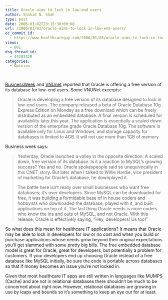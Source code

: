 ```yaml
---
title: Oracle aims to lock in low-end users
author: Shahid N. Shah
type: post
date: 2006-01-02T23:15:38+00:00
url: /2006/01/03/oracle-aims-to-lock-in-low-end-users/
oc_commit_id:
  - https://www.healthcareguy.com/2006/01/03/oracle-aims-to-lock-in-low-end-users/1478768978
views:
  - 881
dsq_thread_id:
  - 44283320
categories:
  - Opinion

---
```

[BusinessWeek][1] and [VNUnet][2] reported that Oracle is offering a free version of its database for low-end users. Some VNUNet excerpts:

> Oracle is developing a free version of its database designed to lock in low-end users. The company released a beta of Oracle Database 10g Express Edition on Monday as a free download which can be freely distributed as an embedded database. A final version is scheduled for availability later this year. The application is essentially a scaled down version of the enterprise grade Oracle Database 10g. The software is available only for Linux and Windows, and storage capacity for databases is limited to 4GB. It will not use more than 1GB of memory. 

Business week says:

> Yesterday, Oracle launched a volley in the opposite direction: A scaled down, free version of its database. Is it a reaction to MySQL’s growing success? Yes and no. Oracle spokespeople said so unequivocally in this CNET story. But later when I talked to Willie Hardie, vice president of marketing for Oracle’s database, he downplayed it.
> 
> The battle here isn’t really over small businesses who want free databases; it’s over developers. Since MySQL can be downloaded for free, it was building a formidable base of in house coders and hobbyists who downloaded the database, played with it, and built applications on top of it. The last thing Oracle needs is more coders who know the ins and outs of MySQL, and not Oracle. With this release, Oracle is effectively saying, “Hey, developers! Us too!” 

So what does this mean for healthcare IT applications? It means that Oracle may be able to lock in developers for low or no cost and when you build or purchase applications whose needs grow beyond their original expectations you&#8217;ll get slammed with some pretty big bills. The free embedded database model is great for Oracle, great for developers, but potentially a problem for customers. If your developers end up choosing Oracle instead of a free database like MySQL initially, be sure the code is portable across databases so that if money becomes an issue you&#8217;re not locked in.

Given that most healthcare IT apps are still written in languages like MUMPS (Cache) and are not in relational databases there shouldn&#8217;t be much to be concerned about right now. However, relational databases are growing in use by leaps and bounds so it&#8217;s something to keep an eye out for at least.

 [1]: http://www.businessweek.com/the_thread/techbeat/archives/2005/11/free_oracle_get_2.html
 [2]: http://www.vnunet.com/vnunet/news/2145217/free-oracle-database-lock-low